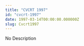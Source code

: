 ```yaml
---
title: "CVCRT 1997"
id: "cvcrt-1997"
date: 1997-03-14T00:00:00.000000Z
slug: Cvcrt1997
---
```


No Description
